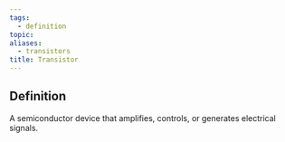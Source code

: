 ```yaml
---
tags:
  - definition
topic: 
aliases:
  - transistors
title: Transistor
---
```

## Definition
A semiconductor device that amplifies, controls, or generates electrical signals.